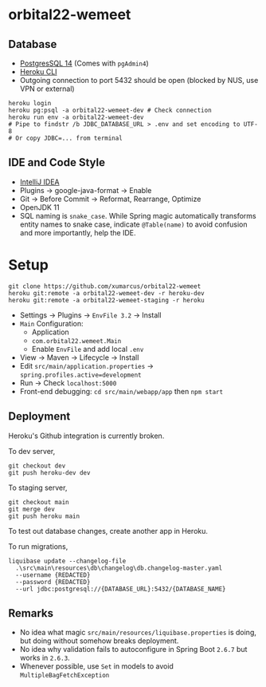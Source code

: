 # orbital22-wemeet

## Database
- [PostgresSQL 14](https://www.postgresql.org/download/) (Comes with `pgAdmin4`)
- [Heroku CLI](https://devcenter.heroku.com/articles/heroku-cli#install-the-heroku-cli)
- Outgoing connection to port 5432 should be open (blocked by NUS, use VPN or external)
```shell
heroku login
heroku pg:psql -a orbital22-wemeet-dev # Check connection
heroku run env -a orbital22-wemeet-dev
# Pipe to findstr /b JDBC_DATABASE_URL > .env and set encoding to UTF-8
# Or copy JDBC=... from terminal 
```

## IDE and Code Style
- [IntelliJ IDEA](https://www.jetbrains.com/idea/download/)
- Plugins &rarr; google-java-format &rarr; Enable
- Git &rarr; Before Commit &rarr; Reformat, Rearrange, Optimize
- OpenJDK 11
- SQL naming is `snake_case`. While Spring magic automatically transforms entity names to snake case,
  indicate `@Table(name)` to avoid confusion and more importantly, help the IDE.

# Setup
```shell
git clone https://github.com/xumarcus/orbital22-wemeet
heroku git:remote -a orbital22-wemeet-dev -r heroku-dev
heroku git:remote -a orbital22-wemeet-staging -r heroku
```
- Settings &rarr; Plugins &rarr; `EnvFile 3.2` &rarr; Install
- `Main` Configuration:
    - Application
    - `com.orbital22.wemeet.Main`
    - Enable `EnvFile` and add local `.env`
- View &rarr; Maven &rarr; Lifecycle &rarr; Install
- Edit `src/main/application.properties` &rarr; `spring.profiles.active=development`
- Run &rarr; Check `localhost:5000`
- Front-end debugging: `cd src/main/webapp/app` then `npm start`

## Deployment
Heroku's Github integration is currently broken.

To dev server,
```shell
git checkout dev
git push heroku-dev dev
```
To staging server,
```shell
git checkout main
git merge dev
git push heroku main
```
To test out database changes, create another app in Heroku.

To run migrations,
```shell
liquibase update --changelog-file
  .\src\main\resources\db\changelog\db.changelog-master.yaml
  --username {REDACTED}
  --password {REDACTED}
  --url jdbc:postgresql://{DATABASE_URL}:5432/{DATABASE_NAME}
```

## Remarks
- No idea what magic `src/main/resources/liquibase.properties` is doing, but doing without somehow breaks deployment.
- No idea why validation fails to autoconfigure in Spring Boot `2.6.7` but works in `2.6.3`.
- Whenever possible, use `Set` in models to avoid `MultipleBagFetchException`